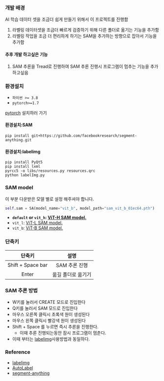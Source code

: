 ### 개발 배경
AI 학습 데이터 셋을 조금더 쉽게 만들기 위해서 이 프로젝트를 진행함 
1. 라벨링 데이터셋을 조금더 빠르게 검증하기 위해 다른 폴더로 옮기는 기능을 추가함
2. 라벨링 작업을 조금 더 편리하게 하기는 SAM을 추가하는 방향으로 잡아서 기능을 추가함
#### 추후 개발 하고싶은 기능
1. SAM 추론을 Tread로 진행하여 SAM 추론 진행시 프로그램이 멈추는 기능을 추가하고싶음
### 환경설치
- `파이썬 >= 3.8`
- `pytorch>=1.7`

[pytorch](https://pytorch.org/get-started/locally/) 설치하러 가기
#### 환경설치:SAM
```
pip install git+https://github.com/facebookresearch/segment-anything.git
```
#### 환경설치:labelimg
```
pip install PyQt5
pip install lxml
pyrcc5 -o libs/resources.py resources.qrc
python labelImg.py
```
### SAM model
이 부분 다운받은 모델 별로 설정 해주셔야 합니다.
```python
self.sam = SA(model_name="vit_b", model_path="sam_vit_b_01ec64.pth")
```

- **`default` or `vit_h`: [ViT-H SAM model.](https://dl.fbaipublicfiles.com/segment_anything/sam_vit_h_4b8939.pth)**
- `vit_l`: [ViT-L SAM model.](https://dl.fbaipublicfiles.com/segment_anything/sam_vit_l_0b3195.pth)
- `vit_b`: [ViT-B SAM model.](https://dl.fbaipublicfiles.com/segment_anything/sam_vit_b_01ec64.pth)
### 단축키
| 단축키 | 설명 |
| :--: | :--: |
| Shift + Space bar | SAM 추론 진행 |
| Enter | 옮길 폴더로 옮기기 |

### SAM 추론 방법
- W키를 눌러서 CREATE 모드로 진입한다 
- Q키를 눌러서 SAM 모드로 진입한다
- 마우스 오른쪽 클릭시 초록색 원이 생성된다
- 마우스 왼쪽 클릭시 빨강색 원이 생성된다
- Shift + Space 를 누르면 즉시 추론을 진행한다.
  - 이때 추론 진행되는동안 잠시 프로그램이 멈춘다.
- 이때 부터는 [labelimg](https://github.com/HumanSignal/labelImg)사용방법과 동일하다.


### Reference
- [labelimg](https://github.com/HumanSignal/labelImg)
- [AutoLabel](https://github.com/qpal147147/AutoLabel)
- [segment-anything](https://github.com/facebookresearch/segment-anything)
